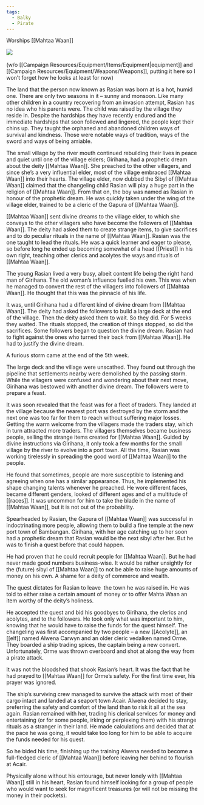 ```yaml
---
tags:
  - Balky
  - Pirate
---
```

Worships [[Mahtaa Waan]]
  
![](https://lh7-us.googleusercontent.com/1Z5JZtB6k-mXfb8AK0nygLHeCY_SegbH26edrLO4VJ-nnH-F4J2X7CVPvxzVGAigCOmkjArpsWb-oZ3y9IIvvo5_8i9hHRiX7sxefkYjhIbvs2LFCbfoySfslBr3-l6RHzq_CXcvyJhH_GdWebogpQ) 

(w/o [[Campaign Resources/Equipment/Items/Equipment|equipment]] and [[Campaign Resources/Equipment/Weapons/Weapons]], putting it here so I won’t forget how he looks at least for now)

  

The land that the person now known as Rasian was born at is a hot, humid one. There are only two seasons in it – sunny and monsoon. Like many other children in a country recovering from an invasion attempt, Rasian has no idea who his parents were. The child was raised by the village they reside in. Despite the hardships they have recently endured and the immediate hardships that soon followed and lingered, the people kept their chins up. They taught the orphaned and abandoned children ways of survival and kindness. Those were notable ways of tradition, ways of the sword and ways of being amiable.

The small village by the river mouth continued rebuilding their lives in peace and quiet until one of the village elders; Girihana, had a prophetic dream about the deity [[Mahtaa Waan]]. She preached to the other villagers, and since she’s a very influential elder, most of the village embraced [[Mahtaa Waan]] into their hearts. The village elder, now dubbed the Sibyl of [[Mahtaa Waan]] claimed that the changeling child Rasian will play a huge part in the religion of [[Mahtaa Waan]]. From that on, the boy was named as Rasian in honour of the prophetic dream. He was quickly taken under the wing of the village elder, trained to be a cleric of the Gapura of [[Mahtaa Waan]].

[[Mahtaa Waan]] sent divine dreams to the village elder, to which she conveys to the other villagers who have become the followers of [[Mahtaa Waan]]. The deity had asked them to create strange items, to give sacrifices and to do peculiar rituals in the name of [[Mahtaa Waan]]. Rasian was the one taught to lead the rituals. He was a quick learner and eager to please, so before long he ended up becoming somewhat of a head [[Priest]] in his own right, teaching other clerics and acolytes the ways and rituals of [[Mahtaa Waan]].

The young Rasian lived a very busy, albeit content life being the right hand man of Girihana. The old woman’s influence fuelled his own. This was when he managed to convert the rest of the villagers into followers of [[Mahtaa Waan]]. He thought that this was the pinnacle of his life.

It was, until Girihana had a different kind of divine dream from [[Mahtaa Waan]]. The deity had asked the followers to build a large deck at the end of the village. Then the deity asked them to wait. So they did. For 5 weeks they waited. The rituals stopped, the creation of things stopped, so did the sacrifices. Some followers began to question the divine dream. Rasian had to fight against the ones who turned their back from [[Mahtaa Waan]]. He had to justify the divine dream.

A furious storm came at the end of the 5th week.

The large deck and the village were unscathed. They found out through the pipeline that settlements nearby were demolished by the passing storm. While the villagers were confused and wondering about their next move, Girihana was bestowed with another divine dream. The followers were to prepare a feast.

It was soon revealed that the feast was for a fleet of traders. They landed at the village because the nearest port was destroyed by the storm and the next one was too far for them to reach without suffering major losses. Getting the warm welcome from the villagers made the traders stay, which in turn attracted more traders. The villagers themselves became business people, selling the strange items created for [[Mahtaa Waan]]. Guided by divine instructions via Girihana, it only took a few months for the small village by the river to evolve into a port town. All the time, Rasian was working tirelessly in spreading the good word of [[Mahtaa Waan]] to the people.

He found that sometimes, people are more susceptible to listening and agreeing when one has a similar appearance. Thus, he implemented his shape changing talents whenever he preached. He wore different faces, became different genders, looked of different ages and of a multitude of [[races]]. It was uncommon for him to take the blade in the name of [[Mahtaa Waan]], but it is not out of the probability.

Spearheaded by Rasian, the Gapura of [[Mahtaa Waan]] was successful in indoctrinating more people, allowing them to build a fine temple at the new port town of Bambangan. Girihana, with her age catching up to her soon had a prophetic dream that Rasian would be the next sibyl after her. But he was to finish a quest before that could happen.

He had proven that he could recruit people for [[Mahtaa Waan]]. But he had never made good numbers business-wise. It would be rather unsightly for the (future) sibyl of [[Mahtaa Waan]] to not be able to raise huge amounts of money on his own. A shame for a deity of commerce and wealth.

The quest dictates for Rasian to leave  the town he was raised in. He was told to either raise a certain amount of money or to offer Mahta Waan an item worthy of the deity’s holiness.

He accepted the quest and bid his goodbyes to Girihana, the clerics and acolytes, and to the followers. He took only what was important to him, knowing that he would have to raise the funds for the quest himself. The changeling was first accompanied by two people – a new [[Acolyte]], an [[elf]] named Alwena Carwyn and an older cleric vedalken named Orme. They boarded a ship trading spices, the captain being a new convert. Unfortunately, Orme was thrown overboard and shot at along the way from a pirate attack.

It was not the bloodshed that shook Rasian’s heart. It was the fact that he had prayed to [[Mahtaa Waan]] for Orme’s safety. For the first time ever, his prayer was ignored.

The ship’s surviving crew managed to survive the attack with most of their cargo intact and landed at a seaport town Acair. Alwena decided to stay, preferring the safety and comfort of the land than to risk it all at the sea again. Rasian remained with her, trading his clerical services for money and entertaining (or for some people, irking or perplexing them) with his strange rituals as a stranger in their land. He made calculations and decided that at the pace he was going, it would take too long for him to be able to acquire the funds needed for his quest.

So he bided his time, finishing up the training Alwena needed to become a full-fledged cleric of [[Mahtaa Waan]] before leaving her behind to flourish at Acair.

Physically alone without his entourage, but never lonely with [[Mahtaa Waan]] still in his heart, Rasian found himself looking for a group of people who would want to seek for magnificent treasures (or will not be missing the money in their pockets).